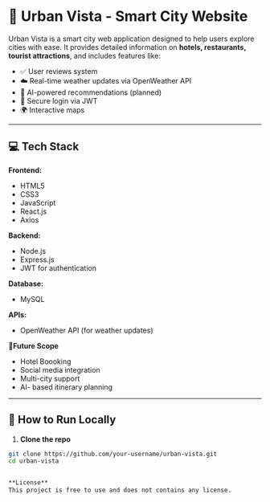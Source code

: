 # 🌆 Urban Vista - Smart City Website

Urban Vista is a smart city web application designed to help users explore cities with ease. It provides detailed information on **hotels, restaurants, tourist attractions**, and includes features like:

- ✅ User reviews system  
- ☁️ Real-time weather updates via OpenWeather API  
- 🤖 AI-powered recommendations (planned)  
- 🔐 Secure login via JWT  
- 🌍 Interactive maps

---

## 💻 Tech Stack

**Frontend:**
- HTML5
- CSS3 
- JavaScript
- React.js
- Axios

**Backend:**
- Node.js
- Express.js
- JWT for authentication

**Database:**
- MySQL

**APIs:**
- OpenWeather API (for weather updates)

🚀**Future Scope**
- Hotel Boooking 
- Social media integration
- Multi-city support
- AI- based itinerary planning



---

## 🔧 How to Run Locally

1. **Clone the repo**

```bash
git clone https://github.com/your-username/urban-vista.git
cd urban-vista


**License**
This project is free to use and does not contains any license.